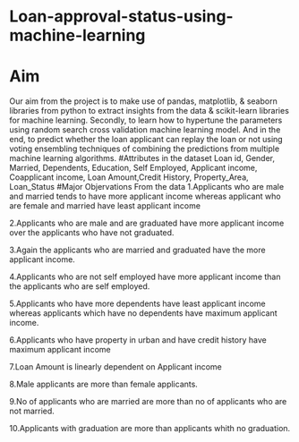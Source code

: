# Loan-approval-status-using-machine-learning
# Aim
Our aim from the project is to make use of pandas, matplotlib, & seaborn libraries from python to extract insights from the data  & scikit-learn libraries for machine learning.
Secondly, to learn how to hypertune the parameters using random search cross validation machine learning model.
And in the end, to predict whether the loan applicant can replay the loan or not using voting ensembling techniques of combining the predictions from multiple machine learning algorithms.
#Attributes in the dataset
Loan id, Gender, Married, Dependents, Education, Self Employed, Applicant income, Coapplicant income, Loan Amount,Credit History, Property_Area, Loan_Status
#Major Objervations From the data
1.Applicants who are male and married tends to have more applicant income whereas applicant who are female and married have least applicant income

2.Applicants who are male and are graduated have more applicant income over the applicants who have not graduated.

3.Again the applicants who are married and graduated have the more applicant income.

4.Applicants who are not self employed have more applicant income than the applicants who are self employed.

5.Applicants who have more dependents have least applicant income whereas applicants which have no dependents have maximum applicant income.

6.Applicants who have property in urban and have credit history have maximum applicant income

7.Loan Amount is linearly dependent on Applicant income

8.Male applicants are more than female applicants.

9.No of applicants who are married are more than no of applicants who are not married.

10.Applicants with graduation are more than applicants whith no graduation.
